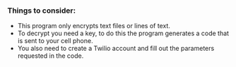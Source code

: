 ### Things to consider:

- This program only encrypts text files or lines of text.
- To decrypt you need a key, to do this the program generates a code that is sent to your cell phone.
- You also need to create a Twilio account and fill out the parameters requested in the code.
